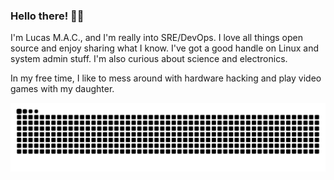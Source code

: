 <!-- img src="me-memoji.png" align="right" width="220px" -->

### Hello there! 👋🏼

I'm Lucas M.A.C., and I'm really into SRE/DevOps. I love all things open source and enjoy sharing what I know. I've got a good handle on Linux and system admin stuff. I'm also curious about science and electronics.

In my free time, I like to mess around with hardware hacking and play video games with my daughter.

<img align="left" src="https://raw.githubusercontent.com/olucasmac/olucasmac/master/github-contribution-grid-snake.svg" alt="Commit SnakeAnimation"/>

